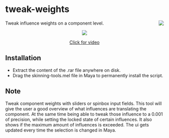 # tweak-weights
<img align="right" src="../../../icons/ST_tweakWeights.png?raw=true">
Tweak influence weights on a component level.

<p align="center"><img src="../../../docs/_images/tweak-weights-example.png?raw=true"></p>
<a href="https://vimeo.com/120942200" target="_blank"><p align="center">Click for video</p></a>

## Installation
* Extract the content of the .rar file anywhere on disk.
* Drag the skinning-tools.mel file in Maya to permanently install the script.
 
## Note
Tweak component weights with sliders or spinbox input fields. This tool will give the user a good overview of what influences are translating the component. At the same time being able to tweak those influence to a 0.001 of precision, while setting the locked state of certain influences. It also shows if the maximum amount of influences is exceeded. The ui gets updated every time the selection is changed in Maya.
